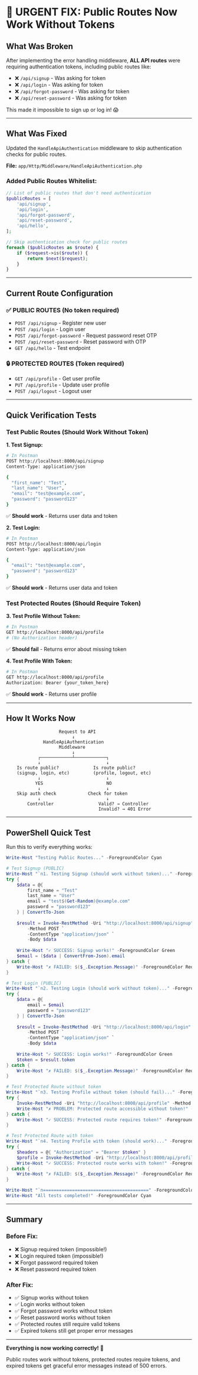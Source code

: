 # 🚨 URGENT FIX: Public Routes Now Work Without Tokens

## What Was Broken

After implementing the error handling middleware, **ALL API routes** were requiring authentication tokens, including public routes like:
- ❌ `/api/signup` - Was asking for token
- ❌ `/api/login` - Was asking for token
- ❌ `/api/forgot-password` - Was asking for token
- ❌ `/api/reset-password` - Was asking for token

This made it impossible to sign up or log in! 😱

---

## What Was Fixed

Updated the `HandleApiAuthentication` middleware to skip authentication checks for public routes.

**File:** `app/Http/Middleware/HandleApiAuthentication.php`

### Added Public Routes Whitelist:
```php
// List of public routes that don't need authentication
$publicRoutes = [
    'api/signup',
    'api/login',
    'api/forgot-password',
    'api/reset-password',
    'api/hello',
];

// Skip authentication check for public routes
foreach ($publicRoutes as $route) {
    if ($request->is($route)) {
        return $next($request);
    }
}
```

---

## Current Route Configuration

### ✅ PUBLIC ROUTES (No token required)
- `POST /api/signup` - Register new user
- `POST /api/login` - Login user
- `POST /api/forgot-password` - Request password reset OTP
- `POST /api/reset-password` - Reset password with OTP
- `GET /api/hello` - Test endpoint

### 🔒 PROTECTED ROUTES (Token required)
- `GET /api/profile` - Get user profile
- `PUT /api/profile` - Update user profile
- `POST /api/logout` - Logout user

---

## Quick Verification Tests

### Test Public Routes (Should Work Without Token)

**1. Test Signup:**
```bash
# In Postman
POST http://localhost:8000/api/signup
Content-Type: application/json

{
  "first_name": "Test",
  "last_name": "User",
  "email": "test@example.com",
  "password": "password123"
}
```
✅ **Should work** - Returns user data and token

**2. Test Login:**
```bash
# In Postman
POST http://localhost:8000/api/login
Content-Type: application/json

{
  "email": "test@example.com",
  "password": "password123"
}
```
✅ **Should work** - Returns user data and token

### Test Protected Routes (Should Require Token)

**3. Test Profile Without Token:**
```bash
# In Postman
GET http://localhost:8000/api/profile
# (No Authorization header)
```
✅ **Should fail** - Returns error about missing token

**4. Test Profile With Token:**
```bash
# In Postman
GET http://localhost:8000/api/profile
Authorization: Bearer {your_token_here}
```
✅ **Should work** - Returns user profile

---

## How It Works Now

```
                    Request to API
                         ↓
              HandleApiAuthentication
                    Middleware
                         ↓
            ┌────────────┴────────────┐
            ↓                         ↓
    Is route public?             Is route public?
    (signup, login, etc)         (profile, logout, etc)
            ↓                         ↓
           YES                        NO
            ↓                         ↓
    Skip auth check            Check for token
            ↓                         ↓
        Controller                 Valid? → Controller
                                   Invalid? → 401 Error
```

---

## PowerShell Quick Test

Run this to verify everything works:

```powershell
Write-Host "Testing Public Routes..." -ForegroundColor Cyan

# Test Signup (PUBLIC)
Write-Host "`n1. Testing Signup (should work without token)..." -ForegroundColor Yellow
try {
    $data = @{
        first_name = "Test"
        last_name = "User"
        email = "test$(Get-Random)@example.com"
        password = "password123"
    } | ConvertTo-Json
    
    $result = Invoke-RestMethod -Uri "http://localhost:8000/api/signup" `
        -Method POST `
        -ContentType "application/json" `
        -Body $data
    
    Write-Host "✓ SUCCESS: Signup works!" -ForegroundColor Green
    $email = ($data | ConvertFrom-Json).email
} catch {
    Write-Host "✗ FAILED: $($_.Exception.Message)" -ForegroundColor Red
}

# Test Login (PUBLIC)
Write-Host "`n2. Testing Login (should work without token)..." -ForegroundColor Yellow
try {
    $data = @{
        email = $email
        password = "password123"
    } | ConvertTo-Json
    
    $result = Invoke-RestMethod -Uri "http://localhost:8000/api/login" `
        -Method POST `
        -ContentType "application/json" `
        -Body $data
    
    Write-Host "✓ SUCCESS: Login works!" -ForegroundColor Green
    $token = $result.token
} catch {
    Write-Host "✗ FAILED: $($_.Exception.Message)" -ForegroundColor Red
}

# Test Protected Route without token
Write-Host "`n3. Testing Profile without token (should fail)..." -ForegroundColor Yellow
try {
    Invoke-RestMethod -Uri "http://localhost:8000/api/profile" -Method GET
    Write-Host "✗ PROBLEM: Protected route accessible without token!" -ForegroundColor Red
} catch {
    Write-Host "✓ SUCCESS: Protected route requires token!" -ForegroundColor Green
}

# Test Protected Route with token
Write-Host "`n4. Testing Profile with token (should work)..." -ForegroundColor Yellow
try {
    $headers = @{ "Authorization" = "Bearer $token" }
    $profile = Invoke-RestMethod -Uri "http://localhost:8000/api/profile" -Method GET -Headers $headers
    Write-Host "✓ SUCCESS: Protected route works with token!" -ForegroundColor Green
} catch {
    Write-Host "✗ FAILED: $($_.Exception.Message)" -ForegroundColor Red
}

Write-Host "`n========================================" -ForegroundColor Cyan
Write-Host "All tests completed!" -ForegroundColor Cyan
```

---

## Summary

### Before Fix:
- ❌ Signup required token (impossible!)
- ❌ Login required token (impossible!)
- ❌ Forgot password required token
- ❌ Reset password required token

### After Fix:
- ✅ Signup works without token
- ✅ Login works without token
- ✅ Forgot password works without token
- ✅ Reset password works without token
- ✅ Protected routes still require valid tokens
- ✅ Expired tokens still get proper error messages

---

**Everything is now working correctly!** 🎉

Public routes work without tokens, protected routes require tokens, and expired tokens get graceful error messages instead of 500 errors.
